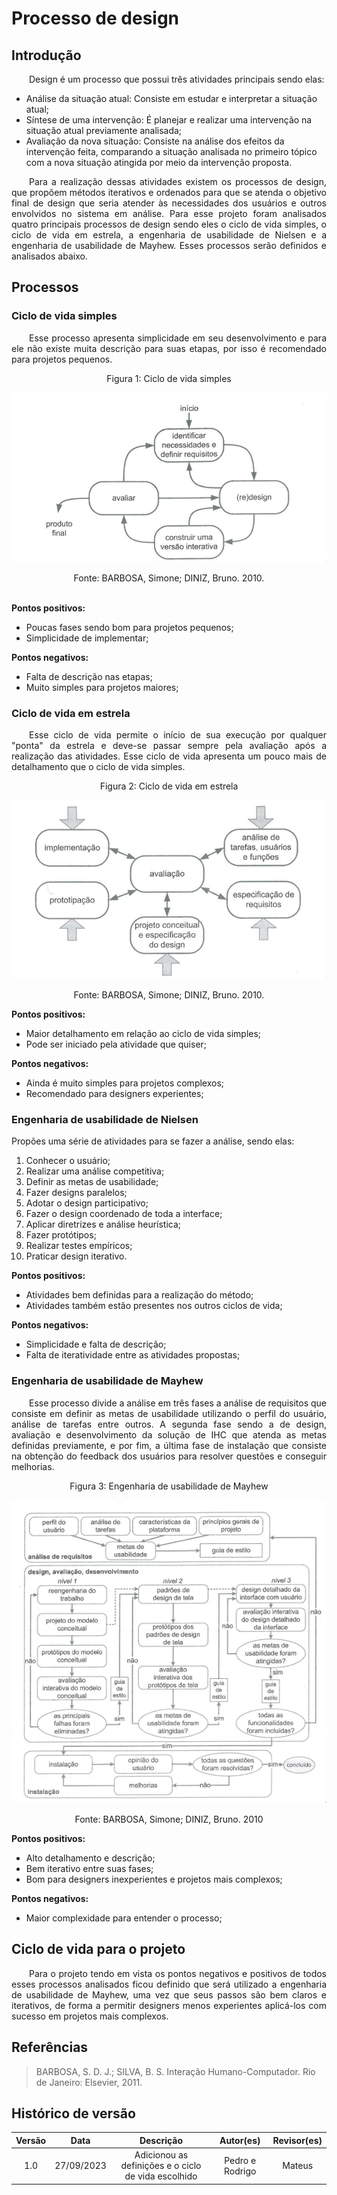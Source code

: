 # Processo de design

## Introdução

<p align="justify">&emsp;&emsp;Design é um processo que possui três atividades principais sendo elas:</p>


* Análise da situação atual: Consiste em estudar e interpretar a situação atual;
* Síntese de uma intervenção: É planejar e realizar uma intervenção na situação atual previamente analisada;
* Avaliação da nova situação: Consiste na análise dos efeitos da intervenção feita, comparando a situação analisada no primeiro tópico com a nova situação atingida por meio da intervenção proposta.


<p align="justify">&emsp;&emsp;Para a realização dessas atividades existem os processos de design, que propõem métodos iterativos e ordenados para que se atenda o objetivo final de design que seria atender às necessidades dos usuários e outros envolvidos no sistema em análise. Para esse projeto foram analisados quatro principais processos de design sendo eles o ciclo de vida simples, o ciclo de vida em estrela, a engenharia de usabilidade de Nielsen e a engenharia de usabilidade de Mayhew. Esses processos serão definidos e analisados abaixo.</p>


## Processos

### Ciclo de vida simples
<p align="justify">&emsp;&emsp;Esse processo apresenta simplicidade em seu desenvolvimento e para ele não existe muita descrição para suas etapas, por isso é recomendado para projetos pequenos.</p>

<center> <figcaption>Figura 1: Ciclo de vida simples  </figcaption> </center>

![](../assets/ciclosimples.png)

<center> <figcaption>Fonte: BARBOSA, Simone; DINIZ, Bruno. 2010.</figcaption> </center>
<br>

**Pontos positivos:**

- Poucas fases sendo bom para projetos pequenos;
- Simplicidade de implementar;

**Pontos negativos:**

- Falta de descrição nas etapas;
- Muito simples para projetos maiores;

### Ciclo de vida em estrela
<p align="justify">&emsp;&emsp;Esse ciclo de vida permite o início de sua execução por qualquer "ponta" da estrela e deve-se passar sempre pela avaliação após a realização das atividades. Esse ciclo de vida apresenta um pouco mais de detalhamento que o ciclo de vida simples.</p>

<center> <figcaption>Figura 2: Ciclo de vida em estrela </figcaption> </center>

![](../assets/cicloestrela.png)

<center> <figcaption> Fonte: BARBOSA, Simone; DINIZ, Bruno. 2010.</figcaption> </center>

**Pontos positivos:**

- Maior detalhamento em relação ao ciclo de vida simples;
- Pode ser iniciado pela atividade que quiser;

**Pontos negativos:**

- Ainda é muito simples para projetos complexos;
- Recomendado para designers experientes;

### Engenharia de usabilidade de Nielsen

Propões uma série de atividades para se fazer a análise, sendo elas:

1. Conhecer o usuário;
2. Realizar uma análise competitiva;
3. Definir as metas de usabilidade;
4. Fazer designs paralelos;
5. Adotar o design participativo;
6. Fazer o design coordenado de toda a interface;
7. Aplicar diretrizes e análise heurística;
8. Fazer protótipos;
9. Realizar testes empíricos;
10. Praticar design iterativo.

**Pontos positivos:**

- Atividades bem definidas para a realização do método;
- Atividades também estão presentes nos outros ciclos de vida;

**Pontos negativos:**

- Simplicidade e falta de descrição;
- Falta de iteratividade entre as atividades propostas;

### Engenharia de usabilidade de Mayhew
<p align="justify">&emsp;&emsp;Esse processo divide a análise em três fases a análise de requisitos que consiste em definir as metas de usabilidade utilizando o perfil do usuário, análise de tarefas entre outros. A segunda fase sendo a de design, avaliação e desenvolvimento da solução de IHC que atenda as metas definidas previamente, e por fim, a última fase de instalação que consiste na obtenção do feedback dos usuários para resolver questões e conseguir melhorias.</p>

<center> <figcaption>Figura 3: Engenharia de usabilidade de Mayhew </figcaption> </center>

![](../assets/ciclodemayhew.png)

<center> <figcaption>Fonte: BARBOSA, Simone; DINIZ, Bruno. 2010 </figcaption> </center>

**Pontos positivos:**

- Alto detalhamento e descrição;
- Bem iterativo entre suas fases;
- Bom para designers inexperientes e projetos mais complexos;

**Pontos negativos:**

- Maior complexidade para entender o processo;

## Ciclo de vida para o projeto
<p align="justify">&emsp;&emsp;Para o projeto tendo em vista os pontos negativos e positivos de todos esses processos analisados ficou definido que será utilizado a engenharia de usabilidade de Mayhew, uma vez que seus passos são bem claros e iterativos, de forma a permitir designers menos experientes aplicá-los com sucesso em projetos mais complexos. </p>


## Referências

> BARBOSA, S. D. J.; SILVA, B. S. Interação Humano-Computador. Rio de Janeiro: Elsevier, 2011.

## Histórico de versão
<center>

| Versão |    Data    |      Descrição       |  Autor(es) | Revisor(es) |
| :----: | :--------: | :------------------: | :-----: | :-----: |
|  1.0   | 27/09/2023 | Adicionou as definições e o ciclo de vida escolhido| Pedro e Rodrigo | Mateus |

</center>

